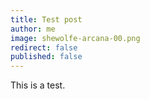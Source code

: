 ```yaml
---
title: Test post
author: me
image: shewolfe-arcana-00.png
redirect: false
published: false
---
```

This is a test.